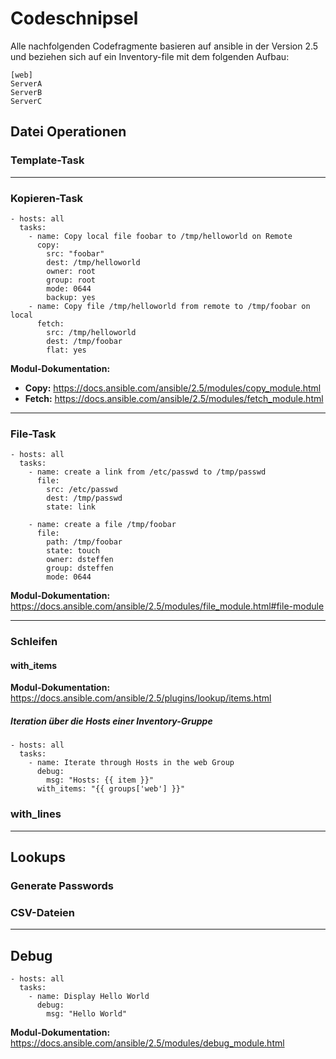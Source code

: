 # Codeschnipsel
Alle nachfolgenden Codefragmente basieren auf ansible in der Version 2.5 und beziehen sich auf ein Inventory-file mit dem folgenden Aufbau:

```
[web]
ServerA
ServerB
ServerC
```


## Datei Operationen
### Template-Task

-----------------

### Kopieren-Task
```
- hosts: all
  tasks:
    - name: Copy local file foobar to /tmp/helloworld on Remote
      copy:
        src: "foobar"
        dest: /tmp/helloworld
        owner: root
        group: root
        mode: 0644
        backup: yes
    - name: Copy file /tmp/helloworld from remote to /tmp/foobar on local
      fetch:
        src: /tmp/helloworld
        dest: /tmp/foobar
        flat: yes
```
**Modul-Dokumentation:**
- **Copy:** https://docs.ansible.com/ansible/2.5/modules/copy_module.html
- **Fetch:** https://docs.ansible.com/ansible/2.5/modules/fetch_module.html
-----------------

### File-Task
```
- hosts: all
  tasks:
    - name: create a link from /etc/passwd to /tmp/passwd
      file:
        src: /etc/passwd
        dest: /tmp/passwd
        state: link 

    - name: create a file /tmp/foobar
      file:
        path: /tmp/foobar
        state: touch
        owner: dsteffen
        group: dsteffen
        mode: 0644
```
**Modul-Dokumentation:** https://docs.ansible.com/ansible/2.5/modules/file_module.html#file-module

-----------------

### Schleifen
#### with_items
**Modul-Dokumentation:** https://docs.ansible.com/ansible/2.5/plugins/lookup/items.html

##### **Iteration über die Hosts einer Inventory-Gruppe**
```
- hosts: all
  tasks:
    - name: Iterate through Hosts in the web Group
      debug:
        msg: "Hosts: {{ item }}"
      with_items: "{{ groups['web'] }}"
```

### with_lines

-----------------

## Lookups
### Generate Passwords

### CSV-Dateien

-----------------

## Debug
```
- hosts: all
  tasks:
    - name: Display Hello World
      debug:
        msg: "Hello World"
```
**Modul-Dokumentation:** https://docs.ansible.com/ansible/2.5/modules/debug_module.html
